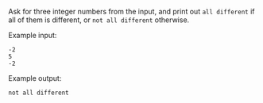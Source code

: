 Ask for three integer numbers from the input, and print out `all different` if all of them is different, or `not all different` otherwise.

Example input:
```
-2
5
-2
```

Example output:
```
not all different
```
